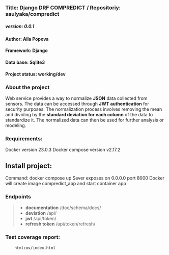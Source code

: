 ### **Title: Django DRF COMPREDICT** / Repositoriy: saulyaka/compredict
##### **version:** 0.0.1
#### **Author:** Alla Popova
#### **Framework:** Django
#### **Data base:** Sqlite3
#### **Project status:** working/dev
### **About the project**
Web service provides a way to normalize **JSON** data collected from sensors. The data can be accessed through **JWT authentication** for security purposes. The normalization process involves removing the mean and dividing by the **standard deviation for each column** of the data to standardize it. The normalized data can then be used for further analysis or modeling.
### **Requirements:**
Docker version 23.0.3
Docker compose version v2.17.2
## **Install project:**
Command: docker compose up
Sever exposes on 0.0.0.0 port 8000
Docker will create image compredict_app and start container app
### **Endpoints**
> - **documentation**  /doc/schema/docs/
> - **deviation**  /api/
> - **jwt**  /api/token/
> - **refresh token**  /api/token/refresh/
### **Test coverage report:**
        htmlcov/index.html